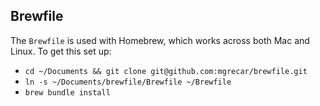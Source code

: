 ## Brewfile

The `Brewfile` is used with Homebrew, which works across both Mac and Linux.  To get this set up:
- `cd ~/Documents && git clone git@github.com:mgrecar/brewfile.git`
- `ln -s ~/Documents/brewfile/Brewfile ~/Brewfile`
- `brew bundle install`
